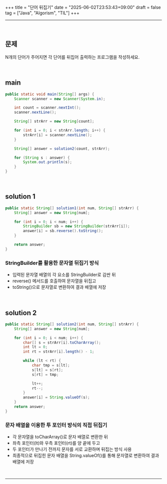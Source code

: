 +++
title = "단어 뒤집기"
date = "2025-06-02T23:53:43+09:00"
draft = false
tag = ["Java", "Algorism", "TIL"]
+++

<hr>
<br>

## 문제

N개의 단어가 주어지면 각 단어를 뒤집어 출력하는 프로그램을 작성하세요.  

<br>

## main

```java
public static void main(String[] args) {
    Scanner scanner = new Scanner(System.in);

    int count = scanner.nextInt();
    scanner.nextLine();

    String[] strArr = new String[count];

    for (int i = 0; i < strArr.length; i++) {
        strArr[i] = scanner.nextLine();
    }

    String[] answer = solution2(count, strArr);

    for (String s : answer) {
        System.out.println(s);
    }
}
```
<br>

## solution 1

```java
public static String[] solution1(int num, String[] strArr) {
    String[] answer = new String[num];

    for (int i = 0; i < num; i++) {
        StringBuilder sb = new StringBuilder(strArr[i]);
        answer[i] = sb.reverse().toString();
    }

    return answer;
}
```

### StringBuilder를 활용한 문자열 뒤집기 방식
- 입력된 문자열 배열의 각 요소를 StringBuilder로 감싼 뒤
- reverse() 메서드를 호출하여 문자열을 뒤집고
- toString()으로 문자열로 변환하여 결과 배열에 저장

<br>

## solution 2

```java
public static String[] solution2(int num, String[] strArr) {
    String[] answer = new String[num];

    for (int i = 0; i < num; i++) {
        char[] s = strArr[i].toCharArray();
        int lt = 0;
        int rt = strArr[i].length() - 1;

        while (lt < rt) {
            char tmp = s[lt];
            s[lt] = s[rt];
            s[rt] = tmp;

            lt++;
            rt--;
        }
        answer[i] = String.valueOf(s);
    }
    return answer;
}
```

### 문자 배열을 이용한 투 포인터 방식의 직접 뒤집기
- 각 문자열을 toCharArray()로 문자 배열로 변환한 뒤
- 좌측 포인터(lt)와 우측 포인터(rt)를 양 끝에 두고
- 두 포인터가 만나기 전까지 문자를 서로 교환하며 뒤집는 방식 사용
- 최종적으로 뒤집힌 문자 배열을 String.valueOf()를 통해 문자열로 변환하여 결과 배열에 저장

<br>
<hr>